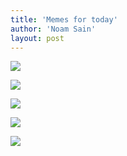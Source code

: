 ```yaml
---
title: 'Memes for today'
author: 'Noam Sain'
layout: post
---
```


![](/assets/2017-09-rice1.jpg)

![](/assets/2017-09-rice2.jpg)

![](/assets/2017-09-rice3.jpg)

![](/assets/2017-09-rice4.jpg)

![](/assets/2017-09-rice5.jpg)